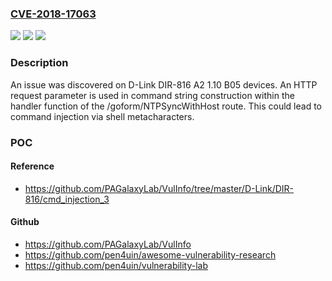 ### [CVE-2018-17063](https://cve.mitre.org/cgi-bin/cvename.cgi?name=CVE-2018-17063)
![](https://img.shields.io/static/v1?label=Product&message=n%2Fa&color=blue)
![](https://img.shields.io/static/v1?label=Version&message=n%2Fa&color=blue)
![](https://img.shields.io/static/v1?label=Vulnerability&message=n%2Fa&color=brighgreen)

### Description

An issue was discovered on D-Link DIR-816 A2 1.10 B05 devices. An HTTP request parameter is used in command string construction within the handler function of the /goform/NTPSyncWithHost route. This could lead to command injection via shell metacharacters.

### POC

#### Reference
- https://github.com/PAGalaxyLab/VulInfo/tree/master/D-Link/DIR-816/cmd_injection_3

#### Github
- https://github.com/PAGalaxyLab/VulInfo
- https://github.com/pen4uin/awesome-vulnerability-research
- https://github.com/pen4uin/vulnerability-lab

